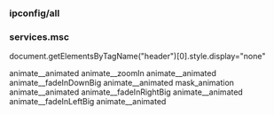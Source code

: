 ### ipconfig/all

### services.msc
    
document.getElementsByTagName("header")[0].style.display="none"


animate__animated animate__zoomIn
animate__animated animate__fadeInDownBig
animate__animated mask_animation
animate__animated animate__fadeInRightBig
animate__animated animate__fadeInLeftBig
animate__animated 
